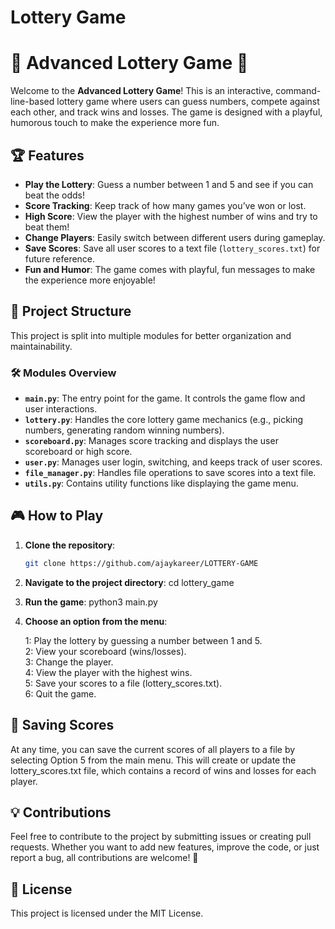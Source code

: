 # Lottery Game
# 🎲 Advanced Lottery Game 🎲

Welcome to the **Advanced Lottery Game**! This is an interactive, command-line-based lottery game where users can guess numbers, compete against each other, and track wins and losses. The game is designed with a playful, humorous touch to make the experience more fun.

## 🏆 Features

- **Play the Lottery**: Guess a number between 1 and 5 and see if you can beat the odds!
- **Score Tracking**: Keep track of how many games you’ve won or lost.
- **High Score**: View the player with the highest number of wins and try to beat them!
- **Change Players**: Easily switch between different users during gameplay.
- **Save Scores**: Save all user scores to a text file (`lottery_scores.txt`) for future reference.
- **Fun and Humor**: The game comes with playful, fun messages to make the experience more enjoyable!

## 📂 Project Structure

This project is split into multiple modules for better organization and maintainability.


### 🛠 Modules Overview

- **`main.py`**: The entry point for the game. It controls the game flow and user interactions.
- **`lottery.py`**: Handles the core lottery game mechanics (e.g., picking numbers, generating random winning numbers).
- **`scoreboard.py`**: Manages score tracking and displays the user scoreboard or high score.
- **`user.py`**: Manages user login, switching, and keeps track of user scores.
- **`file_manager.py`**: Handles file operations to save scores into a text file.
- **`utils.py`**: Contains utility functions like displaying the game menu.

## 🎮 How to Play

1. **Clone the repository**:
   ```bash
   git clone https://github.com/ajaykareer/LOTTERY-GAME

2. **Navigate to the project directory**:
    cd lottery_game

3. **Run the game**:
    python3 main.py

3. **Choose an option from the menu**:

    1: Play the lottery by guessing a number between 1 and 5.  
    2: View your scoreboard (wins/losses).  
    3: Change the player.  
    4: View the player with the highest wins.  
    5: Save your scores to a file (lottery_scores.txt).  
    6: Quit the game.


## 📝 Saving Scores
At any time, you can save the current scores of all players to a file by selecting Option 5 from the main menu. This will create or update the lottery_scores.txt file, which contains a record of wins and losses for each player.

## 💡 Contributions
Feel free to contribute to the project by submitting issues or creating pull requests. Whether you want to add new features, improve the code, or just report a bug, all contributions are welcome! 🎉

## 📄 License
This project is licensed under the MIT License.